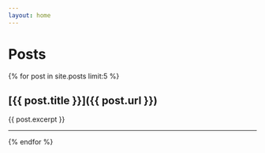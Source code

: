 ```yaml
---
layout: home
---
```


# Posts
{% for post in site.posts limit:5 %}
## [{{ post.title }}]({{ post.url }})
{{ post.excerpt }}

---

{% endfor %}